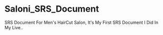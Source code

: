 # Saloni_SRS_Document
SRS Document For Men's HairCut Salon, It's My First SRS Document I Did In My Live..
